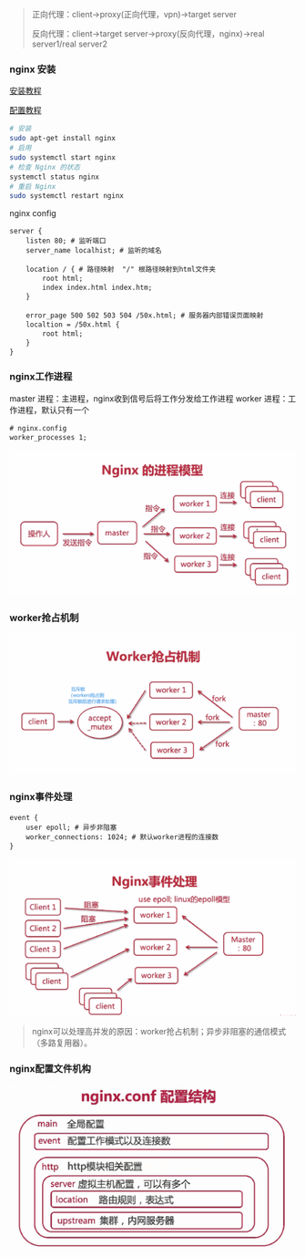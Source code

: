 > 正向代理：client->proxy(正向代理，vpn)->target server
> 
> 反向代理：client->target server->proxy(反向代理，nginx)->real server1/real server2

### nginx 安装
[安装教程](https://docs.nginx.com/nginx/admin-guide/installing-nginx/installing-nginx-open-source/)

[配置教程](https://learn.microsoft.com/zh-cn/troubleshoot/developer/webapps/aspnetcore/practice-troubleshoot-linux/2-2-install-nginx-configure-it-reverse-proxy)
```bash
# 安装
sudo apt-get install nginx
# 启用
sudo systemctl start nginx
# 检查 Nginx 的状态
systemctl status nginx
# 重启 Nginx
sudo systemctl restart nginx
```
nginx config
```config
server {
    listen 80; # 监听端口
    server_name localhist; # 监听的域名
    
    location / { # 路径映射  "/" 根路径映射到html文件夹
        root html; 
        index index.html index.htm;  
    }
    
    error_page 500 502 503 504 /50x.html; # 服务器内部错误页面映射
    localtion = /50x.html {
        root html;
    }
}
```

### nginx工作进程
master 进程：主进程，nginx收到信号后将工作分发给工作进程
worker 进程：工作进程，默认只有一个
```
# nginx.config
worker_processes 1;
```
![nginx进程模型](images/nginx1.png)

### worker抢占机制
![nginx进程模型](images/nginx2.png)

### nginx事件处理
```nginx config
event {
    user epoll; # 异步非阻塞
    worker_connections: 1024; # 默认worker进程的连接数
}
```
![nginx进程模型](images/nginx3.png)

> nginx可以处理高并发的原因：worker抢占机制；异步非阻塞的通信模式（多路复用器）。

### nginx配置文件机构
![nginx进程模型](images/nginx4.png)
